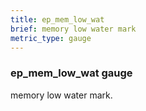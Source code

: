 ```yaml
---
title: ep_mem_low_wat
brief: memory low water mark
metric_type: gauge
---
```

### ep_mem_low_wat gauge

memory low water mark.